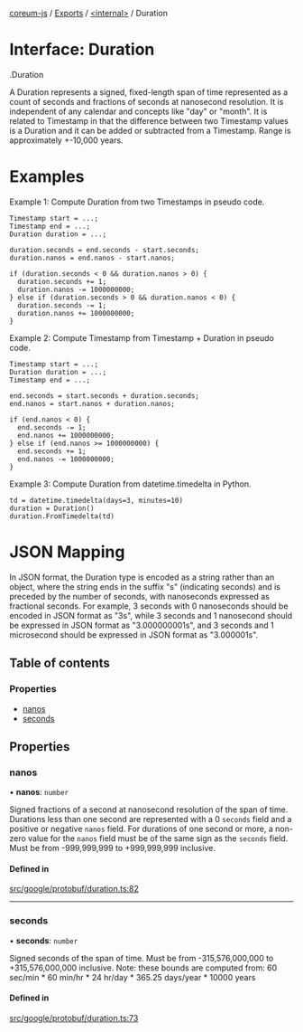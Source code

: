 [coreum-js](../README.md) / [Exports](../modules.md) / [<internal\>](../modules/internal_.md) / Duration

# Interface: Duration

[<internal>](../modules/internal_.md).Duration

A Duration represents a signed, fixed-length span of time represented
as a count of seconds and fractions of seconds at nanosecond
resolution. It is independent of any calendar and concepts like "day"
or "month". It is related to Timestamp in that the difference between
two Timestamp values is a Duration and it can be added or subtracted
from a Timestamp. Range is approximately +-10,000 years.

# Examples

Example 1: Compute Duration from two Timestamps in pseudo code.

    Timestamp start = ...;
    Timestamp end = ...;
    Duration duration = ...;

    duration.seconds = end.seconds - start.seconds;
    duration.nanos = end.nanos - start.nanos;

    if (duration.seconds < 0 && duration.nanos > 0) {
      duration.seconds += 1;
      duration.nanos -= 1000000000;
    } else if (duration.seconds > 0 && duration.nanos < 0) {
      duration.seconds -= 1;
      duration.nanos += 1000000000;
    }

Example 2: Compute Timestamp from Timestamp + Duration in pseudo code.

    Timestamp start = ...;
    Duration duration = ...;
    Timestamp end = ...;

    end.seconds = start.seconds + duration.seconds;
    end.nanos = start.nanos + duration.nanos;

    if (end.nanos < 0) {
      end.seconds -= 1;
      end.nanos += 1000000000;
    } else if (end.nanos >= 1000000000) {
      end.seconds += 1;
      end.nanos -= 1000000000;
    }

Example 3: Compute Duration from datetime.timedelta in Python.

    td = datetime.timedelta(days=3, minutes=10)
    duration = Duration()
    duration.FromTimedelta(td)

# JSON Mapping

In JSON format, the Duration type is encoded as a string rather than an
object, where the string ends in the suffix "s" (indicating seconds) and
is preceded by the number of seconds, with nanoseconds expressed as
fractional seconds. For example, 3 seconds with 0 nanoseconds should be
encoded in JSON format as "3s", while 3 seconds and 1 nanosecond should
be expressed in JSON format as "3.000000001s", and 3 seconds and 1
microsecond should be expressed in JSON format as "3.000001s".

## Table of contents

### Properties

- [nanos](internal_.Duration.md#nanos)
- [seconds](internal_.Duration.md#seconds)

## Properties

### nanos

• **nanos**: `number`

Signed fractions of a second at nanosecond resolution of the span
of time. Durations less than one second are represented with a 0
`seconds` field and a positive or negative `nanos` field. For durations
of one second or more, a non-zero value for the `nanos` field must be
of the same sign as the `seconds` field. Must be from -999,999,999
to +999,999,999 inclusive.

#### Defined in

[src/google/protobuf/duration.ts:82](https://github.com/PyramydLabs/coreum-js/blob/1b17c7f/src/google/protobuf/duration.ts#L82)

___

### seconds

• **seconds**: `number`

Signed seconds of the span of time. Must be from -315,576,000,000
to +315,576,000,000 inclusive. Note: these bounds are computed from:
60 sec/min * 60 min/hr * 24 hr/day * 365.25 days/year * 10000 years

#### Defined in

[src/google/protobuf/duration.ts:73](https://github.com/PyramydLabs/coreum-js/blob/1b17c7f/src/google/protobuf/duration.ts#L73)
